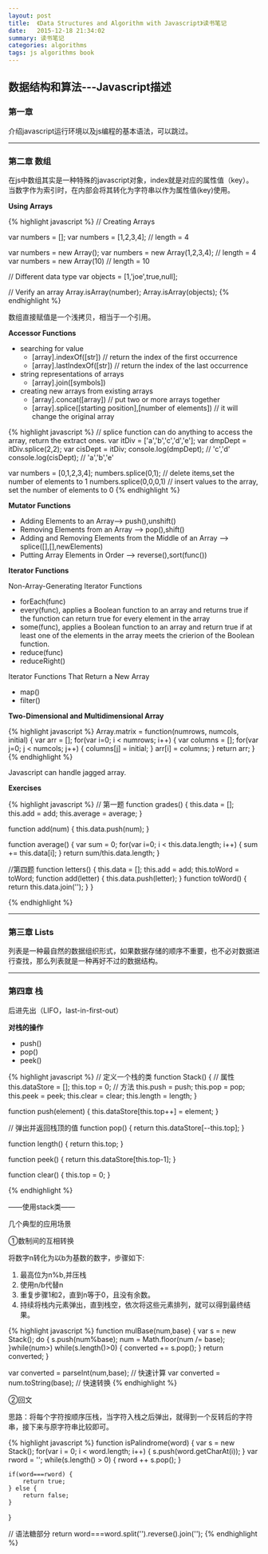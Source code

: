 ```yaml
---
layout: post
title:  《Data Structures and Algorithm with Javascript》读书笔记
date:   2015-12-18 21:34:02
summary: 读书笔记
categories: algorithms
tags: js algorithms book
---
```

## 数据结构和算法---Javascript描述

### 第一章

介绍javascript运行环境以及js编程的基本语法，可以跳过。

---

### 第二章 数组

在js中数组其实是一种特殊的javascript对象，index就是对应的属性值（key）。当数字作为索引时，在内部会将其转化为字符串以作为属性值(key)使用。

__Using Arrays__

{% highlight javascript %}
// Creating Arrays

var numbers = [];
var numbers = [1,2,3,4]; // length = 4

var numbers = new Array();
var numbers = new Array(1,2,3,4);  // length = 4
var numbers = new Array(10)   // length = 10

// Different data type
var objects = [1,'joe',true,null];

// Verify an array
Array.isArray(number);
Array.isArray(objects);
{% endhighlight %}

数组直接赋值是一个浅拷贝，相当于一个引用。

__Accessor Functions__

- searching for value
    - [array].indexOf([str])  // return the index of the first occurrence
    - [array].lastIndexOf([str])   // return the index of the last occurrence
- string representations of arrays
    - [array].join([symbols])
- creating new arrays from existing arrays
    - [array].concat([array])  // put two or more arrays together
    - [array].splice([starting position],[number of elements]) // it will change the original array

{% highlight javascript %}
// splice function can do anything to access the array, return the extract ones.
var itDiv = ['a','b','c','d','e'];
var dmpDept = itDiv.splice(2,2);
var cisDept = itDiv;
console.log(dmpDept); // 'c','d'
console.log(cisDept); // 'a','b','e'

var numbers = [0,1,2,3,4];
numbers.splice(0,1); // delete items,set the number of elements to 1
numbers.splice(0,0,0,1) // insert values to the array, set the number of elements to 0
{% endhighlight %}

__Mutator Functions__

- Adding Elements to an Array--> push(),unshift()
- Removing Elements from an Array --> pop(),shift()
- Adding and Removing Elements from the Middle of an Array --> splice([],[],newElements)
- Putting Array Elements in Order --> reverse(),sort(func())

__Iterator Functions__

Non-Array-Generating Iterator Functions

- forEach(func)
- every(func), applies a Boolean function to an array and returns true if the function can return true for every element in the array
- some(func), applies a Boolean function to an array and return true if at least one of the elements in the array meets the crierion of the Boolean function.
- reduce(func)
- reduceRight()

Iterator Functions That Return a New Array

- map()
- filter()

__Two-Dimensional and Multidimensional Array__

{% highlight javascript %}
Array.matrix = function(numrows, numcols, initial) {
    var arr = [];
    for(var i=0; i < numrows; i++) {
    var columns = [];
    for(var j=0; j < numcols; j++) {
        columns[j] = initial;
    }
    arr[i] = columns;
    }
    return arr;
}
{% endhighlight %}

Javascript can handle jagged array.

__Exercises__

{% highlight javascript %}
// 第一题
function grades() {
    this.data = [];
    this.add = add;
    this.average = average;
}

function add(num) {
    this.data.push(num);
}

function average() {
    var sum = 0;
    for(var i=0; i < this.data.length; i++) {
        sum += this.data[i];
}
    return sum/this.data.length;
}

//第四题
function letters() {
    this.data = [];
    this.add = add;
    this.toWord = toWord;
    function add(letter) {
    this.data.push(letter);
}
    function toWord() {
    return this.data.join('');
}
}

{% endhighlight %}

---

### 第三章 Lists

列表是一种最自然的数据组织形式，如果数据存储的顺序不重要，也不必对数据进行查找，那么列表就是一种再好不过的数据结构。

---

### 第四章 栈

后进先出（LIFO，last-in-first-out）

__对栈的操作__

- push()
- pop()
- peek()

{% highlight javascript %}
// 定义一个栈的类
function Stack() {
    // 属性
    this.dataStore = [];
    this.top = 0;
    // 方法
    this.push = push;
    this.pop = pop;
    this.peek = peek;
    this.clear = clear;
    this.length = length;
}

function push(element) {
    this.dataStore[this.top++] = element;
}

// 弹出并返回栈顶的值
function pop() {
    return this.dataStore[--this.top];
}

function length() {
    return this.top;
}

function peek() {
    return this.dataStore[this.top-1];
}

function clear() {
    this.top = 0;
}

{% endhighlight %}

——使用stack类——

几个典型的应用场景

①数制间的互相转换

将数字n转化为以b为基数的数字，步骤如下:

1. 最高位为n%b,并压栈
2. 使用n/b代替n
3. 重复步骤1和2，直到n等于0，且没有余数。
4. 持续将栈内元素弹出，直到栈空，依次将这些元素排列，就可以得到最终结果。

{% highlight javascript %}
function mulBase(num,base) {
    var s = new Stack();
    do {
    s.push(num%base);
    num = Math.floor(num /= base);
}while(num>)
while(s.length()>0) {
    converted += s.pop();
}
return converted;
}

var converted = parseInt(num,base);  // 快速计算
var converted = num.toString(base);  // 快速转换
{% endhighlight %}

②回文

思路：将每个字符按顺序压栈，当字符入栈之后弹出，就得到一个反转后的字符串，接下来与原字符串比较即可。

{% highlight javascript %}
function isPalindrome(word) {
    var s = new Stack();
    for(var i = 0; i < word.length; i++) {
    s.push(word.getCharAt(i));
    }
    var rword = '';
    while(s.length() > 0) {
    rword ++ s.pop();
    }

    if(word===rword) {
        return true;
    } else {
        return false;
    }
}

// 语法糖部分
return word===word.split('').reverse().join('');
{% endhighlight %}




